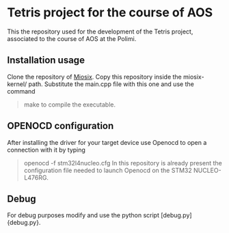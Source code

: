 # Tetris project for the course of AOS

This the repository used for the development of the Tetris project, associated to the course of AOS at the Polimi.

## Installation usage
Clone the repository of [Miosix](https://github.com/fedetft/miosix-kernel).
Copy this repository inside the miosix-kernel/ path. Substitute the main.cpp file with this one and use the command
>make
to compile the executable.
## OPENOCD configuration
After installing the driver for your target device use Openocd to open a connection with it by typing 
>openocd -f stm32l4nucleo.cfg 
In this repository is already present the configuration file needed to launch Openocd on the STM32 NUCLEO-L476RG.

## Debug
For debug purposes modify and use the python script [debug.py]{debug.py}.